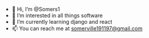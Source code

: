 - 👋 Hi, I’m @Somers1
- 👀 I’m interested in all things software
- 🌱 I’m currently learning django and react
- 📫 You can reach me at somerville191197@gmail.com
